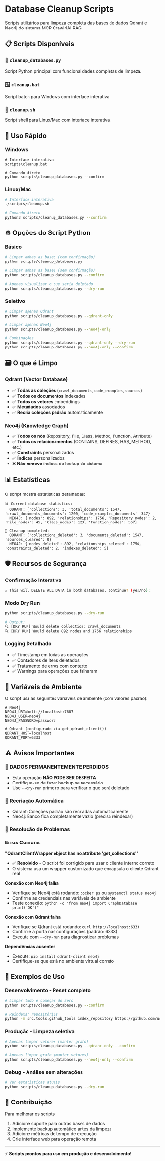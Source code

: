 # Database Cleanup Scripts

Scripts utilitários para limpeza completa das bases de dados Qdrant e Neo4j do sistema MCP Crawl4AI RAG.

## 📋 Scripts Disponíveis

### 🐍 `cleanup_databases.py`
Script Python principal com funcionalidades completas de limpeza.

### 🪟 `cleanup.bat`  
Script batch para Windows com interface interativa.

### 🐧 `cleanup.sh`
Script shell para Linux/Mac com interface interativa.

## 🚀 Uso Rápido

### Windows
```batch
# Interface interativa
scripts\cleanup.bat

# Comando direto
python scripts\cleanup_databases.py --confirm
```

### Linux/Mac
```bash
# Interface interativa
./scripts/cleanup.sh

# Comando direto
python3 scripts/cleanup_databases.py --confirm
```

## ⚙️ Opções do Script Python

### Básico
```bash
# Limpar ambas as bases (com confirmação)
python scripts/cleanup_databases.py

# Limpar ambas as bases (sem confirmação)
python scripts/cleanup_databases.py --confirm

# Apenas visualizar o que seria deletado
python scripts/cleanup_databases.py --dry-run
```

### Seletivo
```bash
# Limpar apenas Qdrant
python scripts/cleanup_databases.py --qdrant-only

# Limpar apenas Neo4j
python scripts/cleanup_databases.py --neo4j-only

# Combinações
python scripts/cleanup_databases.py --qdrant-only --dry-run
python scripts/cleanup_databases.py --neo4j-only --confirm
```

## 🗃️ O que é Limpo

### Qdrant (Vector Database)
- ✅ **Todas as coleções** (`crawl_documents`, `code_examples`, `sources`)
- ✅ **Todos os documentos** indexados
- ✅ **Todos os vetores** embeddings
- ✅ **Metadados** associados
- ✅ **Recria coleções padrão** automaticamente

### Neo4j (Knowledge Graph)
- ✅ **Todos os nós** (Repository, File, Class, Method, Function, Attribute)
- ✅ **Todos os relacionamentos** (CONTAINS, DEFINES, HAS_METHOD, etc.)
- ✅ **Constraints** personalizados
- ✅ **Índices** personalizados
- ❌ **Não remove** índices de lookup do sistema

## 📊 Estatísticas

O script mostra estatísticas detalhadas:

```
📊 Current database statistics:
  QDRANT: {'collections': 3, 'total_documents': 1547, 'crawl_documents_documents': 1200, 'code_examples_documents': 347}
  NEO4J: {'nodes': 892, 'relationships': 1756, 'Repository_nodes': 2, 'File_nodes': 45, 'Class_nodes': 123, 'Function_nodes': 567}

🧹 Cleanup completed:
  QDRANT: {'collections_deleted': 3, 'documents_deleted': 1547, 'sources_cleared': 0}  
  NEO4J: {'nodes_deleted': 892, 'relationships_deleted': 1756, 'constraints_deleted': 2, 'indexes_deleted': 5}
```

## 🛡️ Recursos de Segurança

### Confirmação Interativa
```bash
⚠️ This will DELETE ALL DATA in both databases. Continue? (yes/no):
```

### Modo Dry Run
```bash
python scripts/cleanup_databases.py --dry-run

# Output:
🔍 [DRY RUN] Would delete collection: crawl_documents
🔍 [DRY RUN] Would delete 892 nodes and 1756 relationships
```

### Logging Detalhado
- ✅ Timestamp em todas as operações
- ✅ Contadores de itens deletados  
- ✅ Tratamento de erros com contexto
- ✅ Warnings para operações que falharam

## 🔧 Variáveis de Ambiente

O script usa as seguintes variáveis de ambiente (com valores padrão):

```env
# Neo4j
NEO4J_URI=bolt://localhost:7687
NEO4J_USER=neo4j
NEO4J_PASSWORD=password

# Qdrant (configurado via get_qdrant_client())
QDRANT_HOST=localhost
QDRANT_PORT=6333
```

## ⚠️ Avisos Importantes

### 🚨 **DADOS PERMANENTEMENTE PERDIDOS**
- Esta operação **NÃO PODE SER DESFEITA**
- Certifique-se de fazer backup se necessário
- Use `--dry-run` primeiro para verificar o que será deletado

### 🔄 **Recriação Automática**
- Qdrant: Coleções padrão são recriadas automaticamente
- Neo4j: Banco fica completamente vazio (precisa reindexar)

### 🐛 **Resolução de Problemas**

### Erros Comuns

**"QdrantClientWrapper object has no attribute 'get_collections'"**
- ✅ **Resolvido** - O script foi corrigido para usar o cliente interno correto
- O sistema usa um wrapper customizado que encapsula o cliente Qdrant real

**Conexão com Neo4j falha**
- Verifique se Neo4j está rodando: `docker ps` ou `systemctl status neo4j`
- Confirme as credenciais nas variáveis de ambiente
- Teste conexão: `python -c "from neo4j import GraphDatabase; print('OK')"`

**Conexão com Qdrant falha**
- Verifique se Qdrant está rodando: `curl http://localhost:6333`
- Confirme a porta nas configurações (padrão: 6333)
- Execute com `--dry-run` para diagnosticar problemas

**Dependências ausentes**
- Execute: `pip install qdrant-client neo4j`
- Certifique-se que está no ambiente virtual correto

## 📝 Exemplos de Uso

### Desenvolvimento - Reset completo
```bash
# Limpar tudo e começar do zero
python scripts/cleanup_databases.py --confirm

# Reindexar repositórios
python -m src.tools.github_tools index_repository https://github.com/user/repo
```

### Produção - Limpeza seletiva  
```bash
# Apenas limpar vetores (manter grafo)
python scripts/cleanup_databases.py --qdrant-only --confirm

# Apenas limpar grafo (manter vetores)
python scripts/cleanup_databases.py --neo4j-only --confirm
```

### Debug - Análise sem alterações
```bash
# Ver estatísticas atuais
python scripts/cleanup_databases.py --dry-run
```

## 🤝 Contribuição

Para melhorar os scripts:

1. Adicione suporte para outras bases de dados
2. Implemente backup automático antes da limpeza  
3. Adicione métricas de tempo de execução
4. Crie interface web para operação remota

---

⚡ **Scripts prontos para uso em produção e desenvolvimento!**